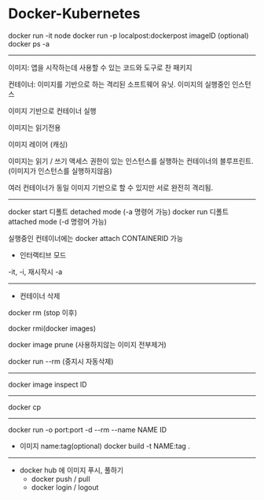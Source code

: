 # Docker-Kubernetes

docker run -it node
docker run -p localpost:dockerpost imageID (optional)
docker ps -a

---

이미지: 앱을 시작하는데 사용할 수 있는 코드와 도구로 찬 패키지

컨테이너: 이미지를 기반으로 하는 격리된 소프트웨어 유닛. 이미지의 실행중인 인스턴스

이미지 기반으로 컨테이너 실행

이미지는 읽기전용

이미지 레이어 (캐싱)

이미지는 읽기 / 쓰기 액세스 권한이 있는 인스턴스를 실행하는 컨테이너의 블루프린트.(이미지가 인스턴스를 실행하지않음)

여러 컨테이너가 동일 이미지 기반으로 할 수 있지만 서로 완전히 격리됨.

---

docker start 디폴트 detached mode (-a 명령어 가능)
docker run 디폴트 attached mode (-d 명령어 가능)

실행중인 컨테이너에는 docker attach CONTAINERID 가능

- 인터랙티브 모드

-it, -i, 재시작시 -a

---

- 컨테이너 삭제

docker rm (stop 이후)

docker rmi(docker images)

docker image prune (사용하지않는 이미지 전부제거)

docker run --rm (중지시 자동삭제)

---

docker image inspect ID

---

docker cp

---

docker run -o port:port -d --rm --name NAME ID

- 이미지 name:tag(optional)
  docker build -t NAME:tag .

---

- docker hub 에 이미지 푸시, 풀하기
  - docker push / pull
  - docker login / logout
